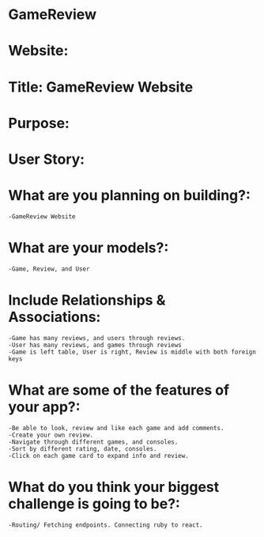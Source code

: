 # GameReview

# Website:

# Title: GameReview Website

# Purpose:

# User Story:

# What are you planning on building?:

    -GameReview Website

# What are your models?:

    -Game, Review, and User

# Include Relationships & Associations:

    -Game has many reviews, and users through reviews.
    -User has many reviews, and games through reviews
    -Game is left table, User is right, Review is middle with both foreign keys

# What are some of the features of your app?:

    -Be able to look, review and like each game and add comments.
    -Create your own review.
    -Navigate through different games, and consoles.
    -Sort by different rating, date, consoles.
    -Click on each game card to expand info and review.

# What do you think your biggest challenge is going to be?:

    -Routing/ Fetching endpoints. Connecting ruby to react.
